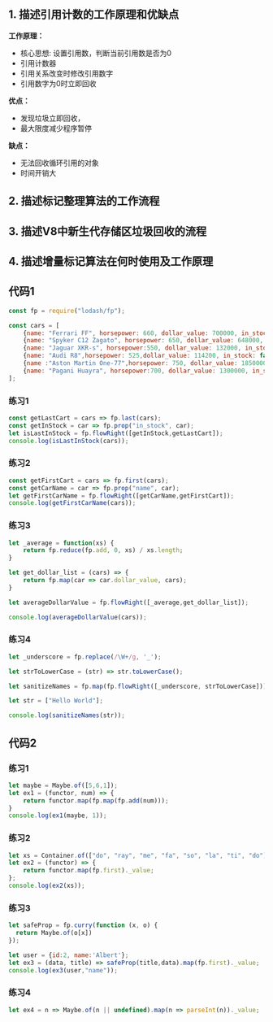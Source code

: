 ## 1. 描述引用计数的工作原理和优缺点

**工作原理：**

* 核心思想: 设置引用数，判断当前引用数是否为0
* 引用计数器
* 引用关系改变时修改引用数字
* 引用数字为0时立即回收

**优点：**

* 发现垃圾立即回收，
* 最大限度减少程序暂停

**缺点：**

* 无法回收循环引用的对象
* 时间开销大

## 2. 描述标记整理算法的工作流程

       
## 3. 描述V8中新生代存储区垃圾回收的流程


## 4. 描述增量标记算法在何时使用及工作原理


## 代码1

```javascript
const fp = require("lodash/fp");

const cars = [
    {name: "Ferrari FF", horsepower: 660, dollar_value: 700000, in_stock: true},
    {name: "Spyker C12 Zagato", horsepower: 650, dollar_value: 648000, in_stock: false},
    {name: "Jaguar XKR-s", horsepower:550, dollar_value: 132000, in_stock:false},
    {name: "Audi R8",horsepower: 525,dollar_value: 114200, in_stock: false},
    {name :"Aston Martin One-77",horsepower: 750, dollar_value: 1850000, in_stock: true},
    {name: "Pagani Huayra", horsepower:700, dollar_value: 1300000, in_stock:false}
];
```

### 练习1

```javascript
const getLastCart = cars => fp.last(cars);
const getInStock = car => fp.prop("in_stock", car);
let isLastInStock = fp.flowRight([getInStock,getLastCart]);
console.log(isLastInStock(cars));
```

### 练习2

```javascript
const getFirstCart = cars => fp.first(cars);
const getCarName = car => fp.prop("name", car);
let getFirstCarName = fp.flowRight([getCarName,getFirstCart]);
console.log(getFirstCarName(cars));
```

### 练习3

```javascript
let _average = function(xs) {
    return fp.reduce(fp.add, 0, xs) / xs.length;
}

let get_dollar_list = (cars) => {
    return fp.map(car => car.dollar_value, cars);
}

let averageDollarValue = fp.flowRight([_average,get_dollar_list]);

console.log(averageDollarValue(cars));
```

### 练习4

```javascript
let _underscore = fp.replace(/\W+/g, '_');

let strToLowerCase = (str) => str.toLowerCase();

let sanitizeNames = fp.map(fp.flowRight([_underscore, strToLowerCase]));

let str = ["Hello World"];

console.log(sanitizeNames(str));
```

## 代码2

### 练习1

```javascript
let maybe = Maybe.of([5,6,1]);
let ex1 = (functor, num) => {
    return functor.map(fp.map(fp.add(num)));
}
console.log(ex1(maybe, 1));
```

### 练习2

```javascript
let xs = Container.of(["do", "ray", "me", "fa", "so", "la", "ti", "do"]);
let ex2 = (functor) => {
    return functor.map(fp.first)._value;
};
console.log(ex2(xs));
```

### 练习3

```javascript
let safeProp = fp.curry(function (x, o) {
  return Maybe.of(o[x])
});

let user = {id:2, name:'Albert'};
let ex3 = (data, title) => safeProp(title,data).map(fp.first)._value;
console.log(ex3(user,"name"));
```

### 练习4

```javascript
let ex4 = n => Maybe.of(n || undefined).map(n => parseInt(n))._value;
```